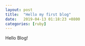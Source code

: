 ```yaml
---
layout: post
title:  "Hello my first blog"
date:   2019-04-13 01:18:23 +0800
categories: [ruby]
---
```

Hello Blog!
